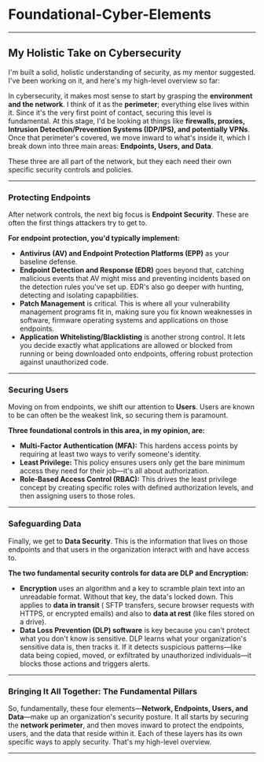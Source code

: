 # Foundational-Cyber-Elements

---

## My Holistic Take on Cybersecurity

I'm built a solid, holistic understanding of security, as my mentor suggested. I've been working on it, and here's my high-level overview so far:

In cybersecurity, it makes most sense to start by grasping the **environment and the network**. I think of it as the **perimeter**; everything else lives within it. Since it's the very first point of contact, securing this level is fundamental. At this stage, I'd be looking at things like **firewalls, proxies, Intrusion Detection/Prevention Systems (IDP/IPS), and potentially VPNs**. Once that perimeter's covered, we move inward to what's inside it, which I break down into three main areas: **Endpoints, Users, and Data**.

These three are all part of the network, but they each need their own specific security controls and policies.

---

### Protecting Endpoints

After network controls, the next big focus is **Endpoint Security**. These are often the first things attackers try to get to.

**For endpoint protection, you'd typically implement:**

* **Antivirus (AV) and Endpoint Protection Platforms (EPP)** as your baseline defense.
* **Endpoint Detection and Response (EDR)** goes beyond that, catching malicious events that AV might miss and preventing incidents based on the detection rules you've set up. EDR's also go deeper with hunting, detecting and isolating capapbilities.
* **Patch Management** is critical. This is where all your vulnerability management programs fit in, making sure you fix known weaknesses in software, firmware operating systems and applications on those endpoints.
* **Application Whitelisting/Blacklisting** is another strong control. It lets you decide exactly what applications are allowed or blocked from running or being downloaded onto endpoints, offering robust protection against unauthorized code.

---

### Securing Users

Moving on from endpoints, we shift our attention to **Users**. Users are known to be can often be the weakest link, so securing them is paramount.

**Three foundational controls in this area, in my opinion, are:**

* **Multi-Factor Authentication (MFA):** This hardens access points by requiring at least two ways to verify someone's identity.
* **Least Privilege:** This policy ensures users only get the bare minimum access they need for their job—it's all about authorization.
* **Role-Based Access Control (RBAC):** This drives the least privilege concept by creating specific roles with defined authorization levels, and then assigning users to those roles.

---

### Safeguarding Data

Finally, we get to **Data Security**. This is the information that lives on those endpoints and that users in the organization interact with and have access to.

**The two fundamental security controls for data are DLP and Encryption:**

* **Encryption** uses an algorithm and a key to scramble plain text into an unreadable format. Without that key, the data's locked down. This applies to **data in transit** ( SFTP transfers, secure browser requests with HTTPS, or encrypted emails) and also to **data at rest** (like files stored on a drive).
* **Data Loss Prevention (DLP) software** is key because you can't protect what you don't know is sensitive. DLP learns what your organization's sensitive data is, then tracks it. If it detects suspicious patterns—like data being copied, moved, or exfiltrated by unauthorized individuals—it blocks those actions and triggers alerts.

---

### Bringing It All Together: The Fundamental Pillars

So, fundamentally, these four elements—**Network, Endpoints, Users, and Data**—make up an organization's security posture. It all starts by securing the **network perimeter**, and then moves inward to protect the endpoints, users, and the data that reside within it. Each of these layers has its own specific ways to apply security. That's my high-level overview.

---
